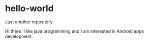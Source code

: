 # hello-world
Just another repository

Hi there. I like java programming and I am interested in Android apps development.
